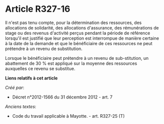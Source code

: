 # Article R327-16

Il n'est pas tenu compte, pour la détermination des ressources, des allocations de solidarité, des allocations d'assurance,
des rémunérations de stage ou des revenus d'activité perçus pendant la période de référence lorsqu'il est justifié que leur
perception est interrompue de manière certaine à la date de la demande et que le bénéficiaire de ces ressources ne peut
prétendre à un revenu de substitution. 

Lorsque le bénéficiaire peut prétendre à un revenu de sub-stitution, un abattement de 30 % est appliqué sur la moyenne des
ressources auxquelles ce revenu se substitue.

**Liens relatifs à cet article**

_Créé par_:

  - Décret n°2012-1566 du 31 décembre 2012 - art. 7

_Anciens textes_:

  - Code du travail applicable à Mayotte. - art. R327-25 (T)
